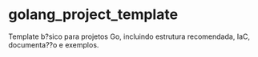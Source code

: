 # golang_project_template
Template b?sico para projetos Go, incluindo estrutura recomendada, IaC, documenta??o e exemplos.
